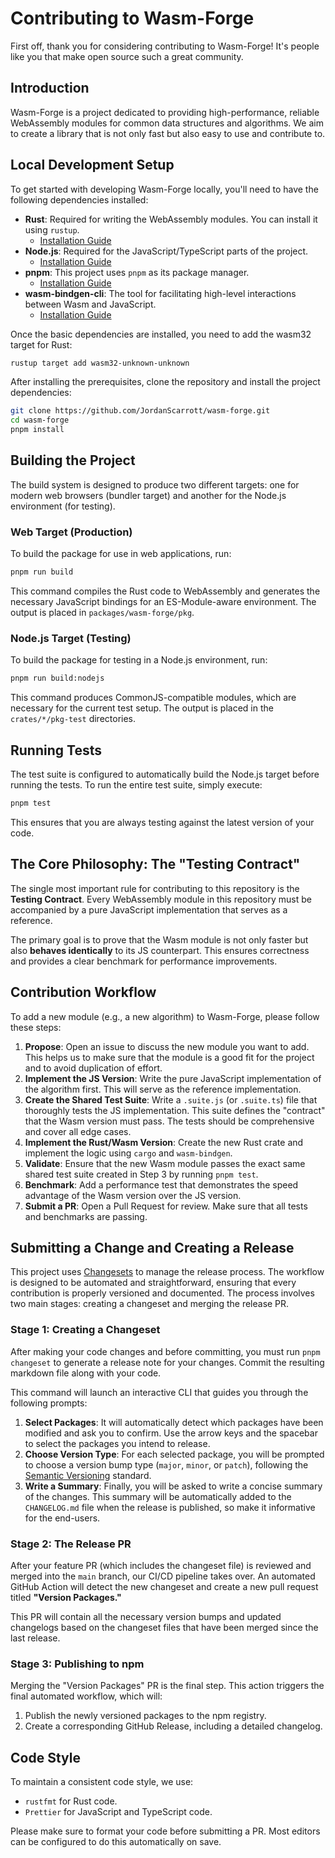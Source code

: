 # Contributing to Wasm-Forge

First off, thank you for considering contributing to Wasm-Forge! It's people like you that make open source such a great community.

## Introduction

Wasm-Forge is a project dedicated to providing high-performance, reliable WebAssembly modules for common data structures and algorithms. We aim to create a library that is not only fast but also easy to use and contribute to.

## Local Development Setup

To get started with developing Wasm-Forge locally, you'll need to have the following dependencies installed:

- **Rust**: Required for writing the WebAssembly modules. You can install it using `rustup`.
  - [Installation Guide](https://www.rust-lang.org/tools/install)
- **Node.js**: Required for the JavaScript/TypeScript parts of the project.
  - [Installation Guide](https://nodejs.org/en/download/)
- **pnpm**: This project uses `pnpm` as its package manager.
  - [Installation Guide](https://pnpm.io/installation)
- **wasm-bindgen-cli**: The tool for facilitating high-level interactions between Wasm and JavaScript.
  - [Installation Guide](https://rustwasm.github.io/wasm-bindgen/reference/cli.html)

Once the basic dependencies are installed, you need to add the wasm32 target for Rust:
```bash
rustup target add wasm32-unknown-unknown
```

After installing the prerequisites, clone the repository and install the project dependencies:
```bash
git clone https://github.com/JordanScarrott/wasm-forge.git
cd wasm-forge
pnpm install
```

## Building the Project

The build system is designed to produce two different targets: one for modern web browsers (bundler target) and another for the Node.js environment (for testing).

### Web Target (Production)
To build the package for use in web applications, run:
```bash
pnpm run build
```
This command compiles the Rust code to WebAssembly and generates the necessary JavaScript bindings for an ES-Module-aware environment. The output is placed in `packages/wasm-forge/pkg`.

### Node.js Target (Testing)
To build the package for testing in a Node.js environment, run:
```bash
pnpm run build:nodejs
```
This command produces CommonJS-compatible modules, which are necessary for the current test setup. The output is placed in the `crates/*/pkg-test` directories.

## Running Tests

The test suite is configured to automatically build the Node.js target before running the tests. To run the entire test suite, simply execute:
```bash
pnpm test
```
This ensures that you are always testing against the latest version of your code.

## The Core Philosophy: The "Testing Contract"

The single most important rule for contributing to this repository is the **Testing Contract**. Every WebAssembly module in this repository must be accompanied by a pure JavaScript implementation that serves as a reference.

The primary goal is to prove that the Wasm module is not only faster but also **behaves identically** to its JS counterpart. This ensures correctness and provides a clear benchmark for performance improvements.

## Contribution Workflow

To add a new module (e.g., a new algorithm) to Wasm-Forge, please follow these steps:

1.  **Propose**: Open an issue to discuss the new module you want to add. This helps us to make sure that the module is a good fit for the project and to avoid duplication of effort.
2.  **Implement the JS Version**: Write the pure JavaScript implementation of the algorithm first. This will serve as the reference implementation.
3.  **Create the Shared Test Suite**: Write a `.suite.js` (or `.suite.ts`) file that thoroughly tests the JS implementation. This suite defines the "contract" that the Wasm version must pass. The tests should be comprehensive and cover all edge cases.
4.  **Implement the Rust/Wasm Version**: Create the new Rust crate and implement the logic using `cargo` and `wasm-bindgen`.
5.  **Validate**: Ensure that the new Wasm module passes the exact same shared test suite created in Step 3 by running `pnpm test`.
6.  **Benchmark**: Add a performance test that demonstrates the speed advantage of the Wasm version over the JS version.
7.  **Submit a PR**: Open a Pull Request for review. Make sure that all tests and benchmarks are passing.

## Submitting a Change and Creating a Release

This project uses [Changesets](https://github.com/changesets/changesets) to manage the release process. The workflow is designed to be automated and straightforward, ensuring that every contribution is properly versioned and documented. The process involves two main stages: creating a changeset and merging the release PR.

### Stage 1: Creating a Changeset

After making your code changes and before committing, you must run `pnpm changeset` to generate a release note for your changes. Commit the resulting markdown file along with your code.

This command will launch an interactive CLI that guides you through the following prompts:

1.  **Select Packages**: It will automatically detect which packages have been modified and ask you to confirm. Use the arrow keys and the spacebar to select the packages you intend to release.
2.  **Choose Version Type**: For each selected package, you will be prompted to choose a version bump type (`major`, `minor`, or `patch`), following the [Semantic Versioning](https://semver.org/) standard.
3.  **Write a Summary**: Finally, you will be asked to write a concise summary of the changes. This summary will be automatically added to the `CHANGELOG.md` file when the release is published, so make it informative for the end-users.

### Stage 2: The Release PR

After your feature PR (which includes the changeset file) is reviewed and merged into the `main` branch, our CI/CD pipeline takes over. An automated GitHub Action will detect the new changeset and create a new pull request titled **"Version Packages."**

This PR will contain all the necessary version bumps and updated changelogs based on the changeset files that have been merged since the last release.

### Stage 3: Publishing to npm

Merging the "Version Packages" PR is the final step. This action triggers the final automated workflow, which will:

1.  Publish the newly versioned packages to the npm registry.
2.  Create a corresponding GitHub Release, including a detailed changelog.

## Code Style

To maintain a consistent code style, we use:

*   `rustfmt` for Rust code.
*   `Prettier` for JavaScript and TypeScript code.

Please make sure to format your code before submitting a PR. Most editors can be configured to do this automatically on save.
